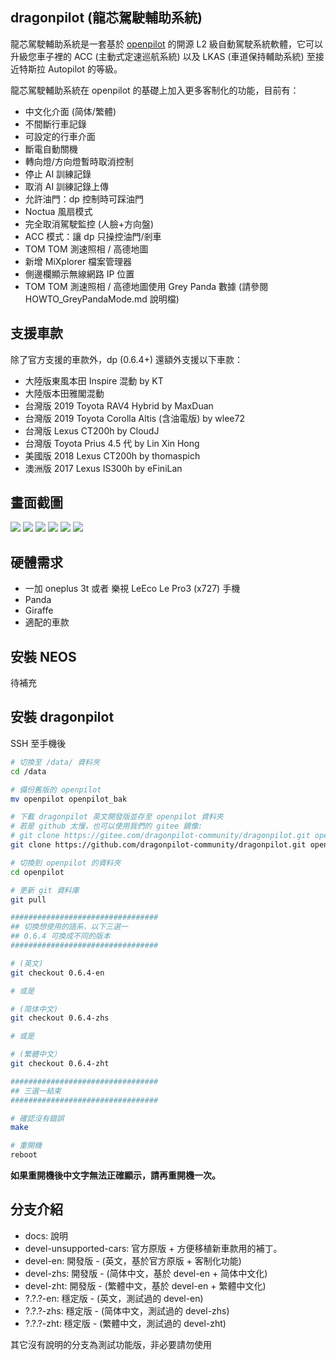 dragonpilot (龍芯駕駛輔助系統)
---
龍芯駕駛輔助系統是一套基於 [openpilot](https://github.com/commaai/openpilot/) 的開源 L2 級自動駕駛系統軟體，它可以升級您車子裡的 ACC (主動式定速巡航系統) 以及 LKAS (車道保持輔助系統) 至接近特斯拉 Autopilot 的等級。 

龍芯駕駛輔助系統在 openpilot 的基礎上加入更多客制化的功能，目前有：

* 中文化介面 (简体/繁體)
* 不間斷行車記錄
* 可設定的行車介面
* 斷電自動關機
* 轉向燈/方向燈暫時取消控制
* 停止 AI 訓練記錄
* 取消 AI 訓練記錄上傳
* 允許油門：dp 控制時可踩油門
* Noctua 風扇模式
* 完全取消駕駛監控 (人臉+方向盤)
* ACC 模式：讓 dp 只操控油門/剎車
* TOM TOM 測速照相 / 高德地圖
* 新增 MiXplorer 檔案管理器
* 側邊欄顯示無線網路 IP 位置
* TOM TOM 測速照相 / 高德地圖使用 Grey Panda 數據 (請參閱 HOWTO_GreyPandaMode.md 說明檔)

支援車款
---
除了官方支援的車款外，dp (0.6.4+) 還額外支援以下車款：
* 大陸版東風本田 Inspire 混動 by KT
* 大陸版本田雅閣混動 
* 台灣版 2019 Toyota RAV4 Hybrid by MaxDuan
* 台灣版 2019 Toyota Corolla Altis (含油電版) by wlee72
* 台灣版 Lexus CT200h by CloudJ
* 台灣版 Toyota Prius 4.5 代 by Lin Xin Hong
* 美國版 2018 Lexus CT200h by thomaspich
* 澳洲版 2017 Lexus IS300h by eFiniLan


畫面截圖
---
![](dp_1.png) ![](dp_2.png) ![](dp_3.png) ![](dp_4.png) ![](dp_5.png) ![](dp_6.png)

硬體需求
---
* 一加 oneplus 3t 或者 樂視 LeEco Le Pro3 (x727) 手機
* Panda
* Giraffe
* 適配的車款


安裝 NEOS
---
待補充


安裝 dragonpilot
---
 
SSH 至手機後
 
```bash
# 切換至 /data/ 資料夾
cd /data

# 備份舊版的 openpilot
mv openpilot openpilot_bak

# 下載 dragonpilot 英文開發版並存至 openpilot 資料夾
# 若是 github 太慢，也可以使用我們的 gitee 鏡像: 
# git clone https://gitee.com/dragonpilot-community/dragonpilot.git openpilot --branch devel-en
git clone https://github.com/dragonpilot-community/dragonpilot.git openpilot --branch devel-en

# 切換到 openpilot 的資料夾
cd openpilot

# 更新 git 資料庫
git pull

#################################
## 切換想使用的語系，以下三選一
## 0.6.4 可換成不同的版本
#################################

# (英文)
git checkout 0.6.4-en

# 或是

# (简体中文)
git checkout 0.6.4-zhs

# 或是

# (繁體中文）
git checkout 0.6.4-zht

#################################
## 三選一結束
#################################

# 確認沒有錯誤
make

# 重開機
reboot
```

**如果重開機後中文字無法正確顯示，請再重開機一次。**

分支介紹
---
* docs: 說明
* devel-unsupported-cars: 官方原版 + 方便移植新車款用的補丁。
* devel-en: 開發版 - (英文，基於官方原版 + 客制化功能)
* devel-zhs: 開發版 - (简体中文，基於 devel-en + 简体中文化)
* devel-zht: 開發版 - (繁體中文，基於 devel-en + 繁體中文化)
* ?.?.?-en: 穩定版 - (英文，測試過的 devel-en)
* ?.?.?-zhs: 穩定版 - (简体中文，測試過的 devel-zhs)
* ?.?.?-zht: 穩定版 - (繁體中文，測試過的 devel-zht)

其它沒有說明的分支為測試功能版，非必要請勿使用
